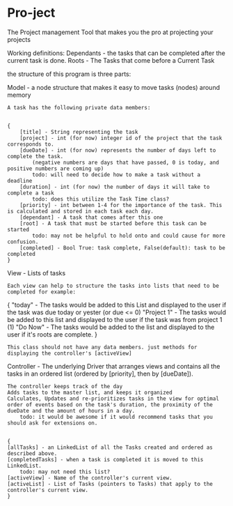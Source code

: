 # Pro-ject 
The Project management Tool that makes you the pro at projecting your projects


Working definitions:
    Dependants - the tasks that can be completed after the current task is done.
    Roots - The Tasks that come before a Current Task

the structure of this program is three parts:

Model - a node structure that makes it easy to move tasks (nodes) around memory

    A task has the following private data members:


    {
        [title] - String representing the task
        [project] - int (for now) integer id of the project that the task corresponds to.
        [dueDate] - int (for now) represents the number of days left to complete the task.
            (negative numbers are days that have passed, 0 is today, and positive numbers are coming up)
            todo: will need to decide how to make a task without a deadline
        [duration] - int (for now) the number of days it will take to complete a task
            todo: does this utilize the Task Time class?
        [priority] - int between 1-4 for the importance of the task. This is calculated and stored in each task each day.
        [dependant] - A task that comes after this one
        [root] - A task that must be started before this task can be started
            todo: may not be helpful to hold onto and could cause for more confusion.
        [completed] - Bool True: task complete, False(default): task to be completed
    }


View - Lists of tasks

    Each view can help to structure the tasks into lists that need to be completed for example:

   {
    "today"
        - The tasks would be added to this List and displayed to the user if the task was due today or yester (or due <= 0)
    "Project 1"
        - The tasks would be added to this list and displayed to the user if the task was from project 1 (1)
    "Do Now"
        - The tasks would be added to the list and displayed to the user if it's roots are complete.
    }

    This class should not have any data members. just methods for displaying the controller's [activeView]


Controller - The underlying Driver that arranges views and contains all the tasks in an ordered list (ordered by [priority], then by [dueDate]).

    The controller keeps track of the day
    Adds tasks to the master list, and keeps it organized
    Calculates, Updates and re-prioritizes tasks in the view for optimal order of events based on the task's duration, the proximity of the dueDate and the amount of hours in a day.
        todo: it would be awesome if it would recommend tasks that you should ask for extensions on.


    {
    [allTasks] - an LinkedList of all the Tasks created and ordered as described above.
    [completedTasks] - when a task is completed it is moved to this LinkedList.
        todo: may not need this list?
    [activeView] - Name of the controller's current view.
    [activeList] - List of Tasks (pointers to Tasks) that apply to the controller's current view.
    }
